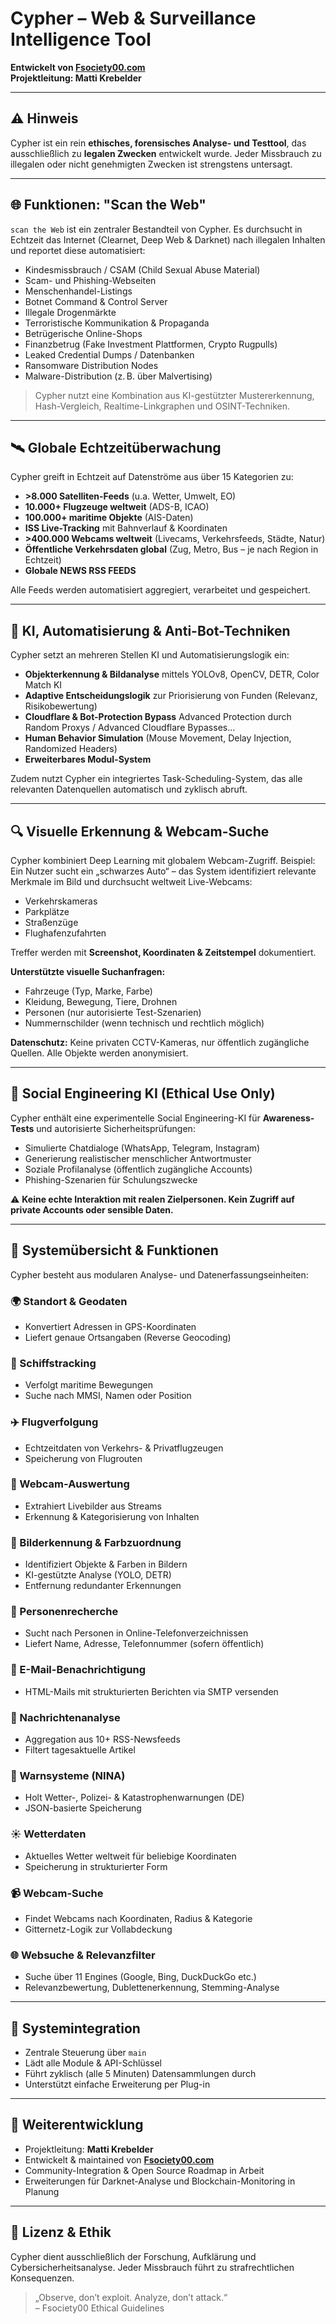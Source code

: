 # Cypher – Web & Surveillance Intelligence Tool

**Entwickelt von [Fsociety00.com](https://fsociety00.com)  
Projektleitung: Matti Krebelder**

---

## ⚠️ Hinweis

Cypher ist ein rein **ethisches, forensisches Analyse- und Testtool**, das ausschließlich zu **legalen Zwecken** entwickelt wurde. Jeder Missbrauch zu illegalen oder nicht genehmigten Zwecken ist strengstens untersagt.

---

## 🌐 Funktionen: "Scan the Web"

`scan the Web` ist ein zentraler Bestandteil von Cypher. Es durchsucht in Echtzeit das Internet (Clearnet, Deep Web & Darknet) nach illegalen Inhalten und reportet diese automatisiert:

- Kindesmissbrauch / CSAM (Child Sexual Abuse Material)
- Scam- und Phishing-Webseiten
- Menschenhandel-Listings
- Botnet Command & Control Server
- Illegale Drogenmärkte
- Terroristische Kommunikation & Propaganda
- Betrügerische Online-Shops
- Finanzbetrug (Fake Investment Plattformen, Crypto Rugpulls)
- Leaked Credential Dumps / Datenbanken
- Ransomware Distribution Nodes
- Malware-Distribution (z. B. über Malvertising)

> Cypher nutzt eine Kombination aus KI-gestützter Mustererkennung, Hash-Vergleich, Realtime-Linkgraphen und OSINT-Techniken.

---

## 🛰 Globale Echtzeitüberwachung

Cypher greift in Echtzeit auf Datenströme aus über 15 Kategorien zu:

- **>8.000 Satelliten-Feeds** (u.a. Wetter, Umwelt, EO)
- **10.000+ Flugzeuge weltweit** (ADS-B, ICAO)
- **100.000+ maritime Objekte** (AIS-Daten)
- **ISS Live-Tracking** mit Bahnverlauf & Koordinaten
- **>400.000 Webcams weltweit** (Livecams, Verkehrsfeeds, Städte, Natur)
- **Öffentliche Verkehrsdaten global** (Zug, Metro, Bus – je nach Region in Echtzeit)
- **Globale NEWS RSS FEEDS**

Alle Feeds werden automatisiert aggregiert, verarbeitet und gespeichert.

---

## 🤖 KI, Automatisierung & Anti-Bot-Techniken

Cypher setzt an mehreren Stellen KI und Automatisierungslogik ein:

- **Objekterkennung & Bildanalyse** mittels YOLOv8, OpenCV, DETR, Color Match KI
- **Adaptive Entscheidungslogik** zur Priorisierung von Funden (Relevanz, Risikobewertung)
- **Cloudflare & Bot-Protection Bypass** Advanced Protection durch Random Proxys / Advanced Cloudflare Bypasses...
- **Human Behavior Simulation** (Mouse Movement, Delay Injection, Randomized Headers)
- **Erweiterbares Modul-System**

Zudem nutzt Cypher ein integriertes Task-Scheduling-System, das alle relevanten Datenquellen automatisch und zyklisch abruft.

---

## 🔍 Visuelle Erkennung & Webcam-Suche

Cypher kombiniert Deep Learning mit globalem Webcam-Zugriff. Beispiel: Ein Nutzer sucht ein „schwarzes Auto“ – das System identifiziert relevante Merkmale im Bild und durchsucht weltweit Live-Webcams:

- Verkehrskameras
- Parkplätze
- Straßenzüge
- Flughafenzufahrten

Treffer werden mit **Screenshot, Koordinaten & Zeitstempel** dokumentiert.

**Unterstützte visuelle Suchanfragen:**

- Fahrzeuge (Typ, Marke, Farbe)
- Kleidung, Bewegung, Tiere, Drohnen
- Personen (nur autorisierte Test-Szenarien)
- Nummernschilder (wenn technisch und rechtlich möglich)

**Datenschutz:** Keine privaten CCTV-Kameras, nur öffentlich zugängliche Quellen. Alle Objekte werden anonymisiert.

---

## 🧠 Social Engineering KI (Ethical Use Only)

Cypher enthält eine experimentelle Social Engineering-KI für **Awareness-Tests** und autorisierte Sicherheitsprüfungen:

- Simulierte Chatdialoge (WhatsApp, Telegram, Instagram)
- Generierung realistischer menschlicher Antwortmuster
- Soziale Profilanalyse (öffentlich zugängliche Accounts)
- Phishing-Szenarien für Schulungszwecke

⚠️ **Keine echte Interaktion mit realen Zielpersonen. Kein Zugriff auf private Accounts oder sensible Daten.**

---

## 🧩 Systemübersicht & Funktionen

Cypher besteht aus modularen Analyse- und Datenerfassungseinheiten:

### 🌍 Standort & Geodaten
- Konvertiert Adressen in GPS-Koordinaten
- Liefert genaue Ortsangaben (Reverse Geocoding)

### 🚢 Schiffstracking
- Verfolgt maritime Bewegungen
- Suche nach MMSI, Namen oder Position

### ✈️ Flugverfolgung
- Echtzeitdaten von Verkehrs- & Privatflugzeugen
- Speicherung von Flugrouten

### 📸 Webcam-Auswertung
- Extrahiert Livebilder aus Streams
- Erkennung & Kategorisierung von Inhalten

### 🧠 Bilderkennung & Farbzuordnung
- Identifiziert Objekte & Farben in Bildern
- KI-gestützte Analyse (YOLO, DETR)
- Entfernung redundanter Erkennungen

### 👤 Personenrecherche
- Sucht nach Personen in Online-Telefonverzeichnissen
- Liefert Name, Adresse, Telefonnummer (sofern öffentlich)

### 📧 E-Mail-Benachrichtigung
- HTML-Mails mit strukturierten Berichten via SMTP versenden

### 📰 Nachrichtenanalyse
- Aggregation aus 10+ RSS-Newsfeeds
- Filtert tagesaktuelle Artikel

### 🚨 Warnsysteme (NINA)
- Holt Wetter-, Polizei- & Katastrophenwarnungen (DE)
- JSON-basierte Speicherung

### ☀️ Wetterdaten
- Aktuelles Wetter weltweit für beliebige Koordinaten
- Speicherung in strukturierter Form

### 📹 Webcam-Suche
- Findet Webcams nach Koordinaten, Radius & Kategorie
- Gitternetz-Logik zur Vollabdeckung

### 🌐 Websuche & Relevanzfilter
- Suche über 11 Engines (Google, Bing, DuckDuckGo etc.)
- Relevanzbewertung, Dublettenerkennung, Stemming-Analyse

---

## 🧠 Systemintegration

- Zentrale Steuerung über `main`
- Lädt alle Module & API-Schlüssel
- Führt zyklisch (alle 5 Minuten) Datensammlungen durch
- Unterstützt einfache Erweiterung per Plug-in

---

## 🔧 Weiterentwicklung

- Projektleitung: **Matti Krebelder**
- Entwickelt & maintained von **[Fsociety00.com](https://fsociety00.com)**
- Community-Integration & Open Source Roadmap in Arbeit
- Erweiterungen für Darknet-Analyse und Blockchain-Monitoring in Planung

---

## 📜 Lizenz & Ethik

Cypher dient ausschließlich der Forschung, Aufklärung und Cybersicherheitsanalyse. Jeder Missbrauch führt zu strafrechtlichen Konsequenzen.

> „Observe, don’t exploit. Analyze, don’t attack.“  
> – Fsociety00 Ethical Guidelines


